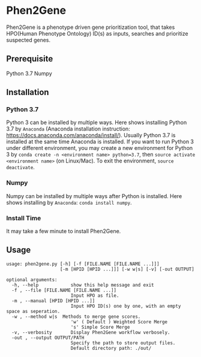 # Phen2Gene
Phen2Gene is a phenotype driven gene prioritization tool, that takes HPO(Human Phenotype Ontology) ID(s) as inputs, searches and prioritize suspected genes.

## Prerequisite
Python 3.7
Numpy

## Installation
### Python 3.7
Python 3 can be installed by multiple ways. Here shows installing Python 3.7 by `Anaconda` (Anaconda installation instruction: https://docs.anaconda.com/anaconda/install/). Usually Python 3.7 is installed at the same time Anaconda is installed.
If you want to run Python 3 under different environment, you may create a new environment for Python 3 by `conda create -n <environment name> python=3.7`, then `source activate <environment name>` (on Linux/Mac).
To exit the environment, `source deactivate`.

### Numpy
Numpy can be installed by multiple ways after Python is installed. Here shows installing by `Anaconda`: `conda install numpy`.

### Install Time
It may take a few minute to install Phen2Gene.

## Usage
```
usage: phen2gene.py [-h] [-f [FILE.NAME [FILE.NAME ...]]]
                    [-m [HPID [HPID ...]]] [-w w|s] [-v] [-out OUTPUT]

optional arguments:
  -h, --help            show this help message and exit
  -f , --file [FILE.NAME [FILE.NAME ...]]
                        Input HPO as file.
  -m , --manual [HPID [HPID ...]]
                        Input HPO ID(s) one by one, with an empty space as seperation.
  -w , --method w|s  Methods to merge gene scores. 
                        'w' ( Default ) Weighted Score Merge 
                        's' Simple Score Merge
  -v, --verbosity       Display Phen2Gene workflow verbosely.
  -out , --output OUTPUT/PATH
                        Specify the path to store output files. 
                        Default directory path: ./out/

```

